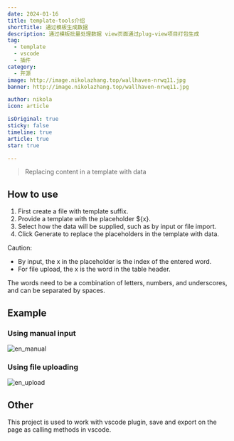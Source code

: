 ```yaml
---
date: 2024-01-16
title: template-tools介绍
shortTitle: 通过模板生成数据
description: 通过模板批量处理数据 view页面通过plug-view项目打包生成
tag:
  - template
  - vscode
  - 插件
category:
  - 开源
image: http://image.nikolazhang.top/wallhaven-nrwq11.jpg
banner: http://image.nikolazhang.top/wallhaven-nrwq11.jpg

author: nikola
icon: article

isOriginal: true
sticky: false
timeline: true
article: true
star: true

---
```


> Replacing content in a template with data

## How to use

1. First create a file with template suffix.
2. Provide a template with the placeholder ${x}.
3. Select how the data will be supplied, such as by input or file import.
4. Click Generate to replace the placeholders in the template with data.

Caution:

- By input, the x in the placeholder is the index of the entered word.  
- For file upload, the x is the word in the table header.

The words need to be a combination of letters, numbers, and underscores, and can be separated by spaces.

## Example

### Using manual input

![en_manual](https://gitee.com/NikolaZhang/plugin-page/raw/master/imags/en_manual.png)

### Using file uploading

![en_upload](https://gitee.com/NikolaZhang/plugin-page/raw/master/imags/en_upload.png)

## Other

This project is used to work with vscode plugin, save and export on the page as calling methods in vscode.
